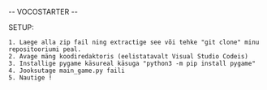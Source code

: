  -- VOCOSTARTER -- 

SETUP:

    1. Laege alla zip fail ning extractige see või tehke "git clone" minu repositooriumi peal.
    2. Avage mäng koodiredaktoris (eelistatavalt Visual Studio Codeis)
    3. Installige pygame käsureal käsuga "python3 -m pip install pygame"
    4. Jooksutage main_game.py faili
    5. Nautige !
